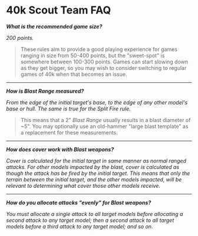 # 40k Scout Team FAQ

***What is the recommended game size?***

*200 points.*

> These rules aim to provide a good playing experience for games ranging in size from 50-400 points, but the "sweet-spot" is somewhere between 100-300 points. Games can start slowing down as they get bigger, so you may wish to consider switching to regular games of 40k when that becomes an issue.

---

***How is Blast Range measured?***

*From the edge of the initial target's base, to the edge of any other model's base or hull. The same is true for the *Split Fire* rule.*

> This means that a 2" *Blast Range* usually results in a blast diameter of ~5". You may optionally use an old-hammer "large blast template" as a replacement for these measurements.

---

***How does cover work with Blast weapons?***

*Cover is calculated for the initial target in same manner as normal ranged attacks. For other models impacted by the blast, cover is calculated as though the attack has be fired by the initial target. This means that only the terrain between the initial target, and the other models impacted, will be relevant to determining what cover those other models receive.*

---

***How do you allocate attacks "evenly" for Blast weapons?***

*You must allocate a single attack to all target models before allocating a second attack to any target model; then a second attack to all target models before a third attack to any target model; and so on.*

